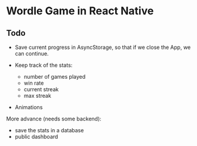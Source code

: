 # Wordle Game in React Native

## Todo

- Save current progress in AsyncStorage, so that if we close the App, we can continue.

- Keep track of the stats:

  - number of games played
  - win rate
  - current streak
  - max streak

- Animations

More advance (needs some backend):

- save the stats in a database
- public dashboard
